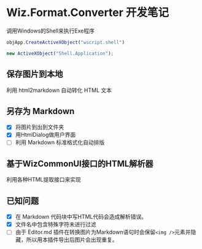 # Wiz.Format.Converter 开发笔记

调用Windows的Shell来执行Exe程序

```JavaScript
objApp.CreateActiveXObject("wscript.shell")

new ActiveXObject("Shell.Application");
```

## 保存图片到本地

利用 html2markdown 自动转化 HTML 文本

## 另存为 Markdown

- [x] 将图片到出到文件夹
- [x] 用HtmlDialog做用户界面
- [ ] 利用 Markdown 标准格式化自动排版

## 基于WizCommonUI接口的HTML解析器

利用各种HTML提取接口来实现

## 已知问题

- [x] 在 Markdown 代码块中写HTML代码会造成解析错误。
- [x] 文件名中包含特殊字符未进行过滤
- [ ] 由于 Editor.md 插件在转换图片为Markdown语句时会保留`<img />`元素并隐藏，所以用本插件导出后图片会出现重复。